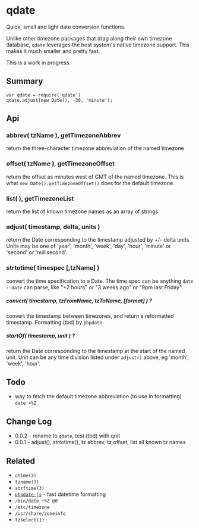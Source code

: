 qdate
=====

Quick, small and light date conversion functions.

Unlike other timezone packages that drag along their own timezone
database, `qdate` leverages the host system's native timezone support.
This makes it much smaller and pretty fast.

This is a work in progress.


Summary
-------

    var qdate = require('qdate')
    qdate.adjust(new Date(), -30, 'minute');


Api
---

### abbrev( tzName ), getTimezoneAbbrev

return the three-character timezone abbreviation of the named timezone

### offset( tzName ), getTimezoneOffset

return the offset as minutes west of GMT of the named timezone.  This is what
`new Date().getTimezoneOffset()` does for the default timezone.

### list( ), getTimezoneList

return the list of known timezone names as an array of strings

### adjust( timestamp, delta, units )

return the Date corresponding to the timestamp adjusted by +/- delta units.  Units
may be one of 'year', 'month', 'week', 'day', 'hour', 'minute' or 'second' or
'millisecond'.

### strtotime( timespec [,tzName] )

convert the time specification to a Date.  The time spec can be anything `date
--date` can parse, like "+2 hours" or "3 weeks ago" or "9pm last Friday".

##### convert( timestamp, tzFromName, tzToName, [format] ) ?

convert the timestamp between timezones, and return a reformatted timestamp.
Formatting (tbd) by `phpdate`

##### startOf( timestamp, unit ) ?

return the Date corresponding to the timestamp at the start of the named unit.
Unit can be any time division listed under `adjust()` above, eg 'month', 'week',
'hour'.


Todo
----

- way to fetch the default timezone abbreviation (to use in formatting) `date +%Z`


Change Log
----------

- 0.0.2 - rename to `qdate`, test (tbd) with qnit
- 0.0.1 - adjust(), strtotime(), tz abbrev, tz offset, list all known tz names

Related
-------

- `ctime(3)`
- `tzname(3)`
- `strftime(3)`
- [`phpdate-js`](https://github.com/andrasq/phpdate-js) - fast datetime formatting
- `/bin/date +%Z @0`
- `/etc/timezone`
- `/usr/share/zoneinfo`
- `tzselect(1)`
